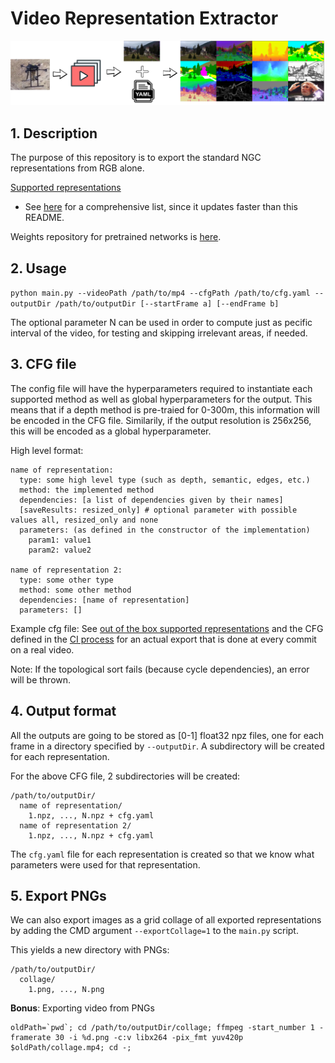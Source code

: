 # Video Representation Extractor

![logo](logo.png)

## 1. Description
The purpose of this repository is to export the standard NGC representations from RGB alone.

<u>Supported representations</u>
 - See [here](video_representations_extractor/representations/get_representation.py) for a comprehensive list, since it updates faster than this README.

Weights repository for pretrained networks is [here](https://drive.google.com/drive/folders/1bWKEAiTXDpgaY2YOAFBvMqqyOGSafoIm?usp=sharing).

## 2. Usage

`python main.py --videoPath /path/to/mp4 --cfgPath /path/to/cfg.yaml --outputDir /path/to/outputDir [--startFrame a] [--endFrame b]`

The optional parameter N can be used in order to compute just as pecific interval of the video, for testing and skipping irrelevant areas, if needed.

## 3. CFG file
The config file will have the hyperparameters required to instantiate each supported method as well as global hyperparameters for the output. This means that if a depth method is pre-traied for 0-300m, this information will be encoded in the CFG file. Similarily, if the output resolution is 256x256, this will be encoded as a global hyperparameter.

High level format:
```
name of representation:
  type: some high level type (such as depth, semantic, edges, etc.)
  method: the implemented method
  dependencies: [a list of dependencies given by their names]
  [saveResults: resized_only] # optional parameter with possible values all, resized_only and none
  parameters: (as defined in the constructor of the implementation)
    param1: value1
    param2: value2

name of representation 2:
  type: some other type
  method: some other method
  dependencies: [name of representation]
  parameters: []
```

Example cfg file: See [out of the box supported representations](cfgs/testCfg_ootb.yaml) and the CFG defined in the [CI process](.gitlab-ci.yml) for an actual export that is done at every commit on a real video.

Note: If the topological sort fails (because cycle dependencies), an error will be thrown.

## 4. Output format
All the outputs are going to be stored as [0-1] float32 npz files, one for each frame in a directory specified by `--outputDir`. A subdirectory will be created for each representation.

For the above CFG file, 2 subdirectories will be created:
```
/path/to/outputDir/
  name of representation/
    1.npz, ..., N.npz + cfg.yaml
  name of representation 2/
    1.npz, ..., N.npz + cfg.yaml
```

The `cfg.yaml` file for each representation is created so that we know what parameters were used for that representation.

## 5. Export PNGs
We can also export images as a grid collage of all exported representations by adding the CMD argument `--exportCollage=1` to the `main.py` script.

This yields a new directory with PNGs:
```
/path/to/outputDir/
  collage/
    1.png, ..., N.png
```

**Bonus**: Exporting video from PNGs
```
oldPath=`pwd`; cd /path/to/outputDir/collage; ffmpeg -start_number 1 -framerate 30 -i %d.png -c:v libx264 -pix_fmt yuv420p $oldPath/collage.mp4; cd -;
```
